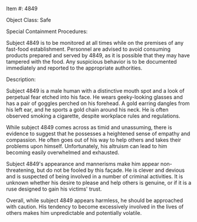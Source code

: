 Item #: 4849

Object Class: Safe

Special Containment Procedures:

Subject 4849 is to be monitored at all times while on the premises of any fast-food establishment. Personnel are advised to avoid consuming products prepared and served by 4849, as it is possible that they may have tampered with the food. Any suspicious behavior is to be documented immediately and reported to the appropriate authorities.

Description:

Subject 4849 is a male human with a distinctive mouth spot and a look of perpetual fear etched into his face. He wears geeky-looking glasses and has a pair of goggles perched on his forehead. A gold earring dangles from his left ear, and he sports a gold chain around his neck. He is often observed smoking a cigarette, despite workplace rules and regulations.

While subject 4849 comes across as timid and unassuming, there is evidence to suggest that he possesses a heightened sense of empathy and compassion. He often goes out of his way to help others and takes their problems upon himself. Unfortunately, his altruism can lead to him becoming easily overwhelmed and exhausted.

Subject 4849's appearance and mannerisms make him appear non-threatening, but do not be fooled by this façade. He is clever and devious and is suspected of being involved in a number of criminal activities. It is unknown whether his desire to please and help others is genuine, or if it is a ruse designed to gain his victims' trust.

Overall, while subject 4849 appears harmless, he should be approached with caution. His tendency to become excessively involved in the lives of others makes him unpredictable and potentially volatile.